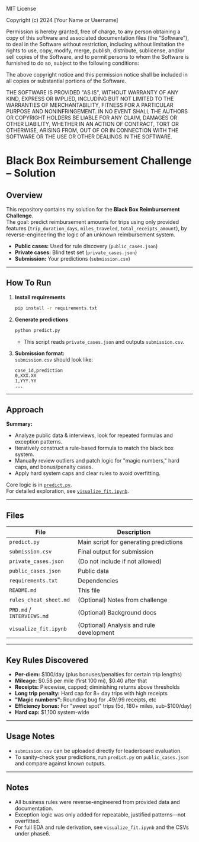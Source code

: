 MIT License

Copyright (c) 2024 [Your Name or Username]

Permission is hereby granted, free of charge, to any person obtaining a copy
of this software and associated documentation files (the "Software"), to deal
in the Software without restriction, including without limitation the rights
to use, copy, modify, merge, publish, distribute, sublicense, and/or sell
copies of the Software, and to permit persons to whom the Software is
furnished to do so, subject to the following conditions:

The above copyright notice and this permission notice shall be included in all
copies or substantial portions of the Software.

THE SOFTWARE IS PROVIDED "AS IS", WITHOUT WARRANTY OF ANY KIND, EXPRESS OR
IMPLIED, INCLUDING BUT NOT LIMITED TO THE WARRANTIES OF MERCHANTABILITY,
FITNESS FOR A PARTICULAR PURPOSE AND NONINFRINGEMENT. IN NO EVENT SHALL THE
AUTHORS OR COPYRIGHT HOLDERS BE LIABLE FOR ANY CLAIM, DAMAGES OR OTHER
LIABILITY, WHETHER IN AN ACTION OF CONTRACT, TORT OR OTHERWISE, ARISING FROM,
OUT OF OR IN CONNECTION WITH THE SOFTWARE OR THE USE OR OTHER DEALINGS IN THE
SOFTWARE.


# Black Box Reimbursement Challenge – Solution

## Overview

This repository contains my solution for the **Black Box Reimbursement Challenge**.  
The goal: predict reimbursement amounts for trips using only provided features (`trip_duration_days`, `miles_traveled`, `total_receipts_amount`), by reverse-engineering the logic of an unknown reimbursement system.

- **Public cases:** Used for rule discovery (`public_cases.json`)
- **Private cases:** Blind test set (`private_cases.json`)
- **Submission:** Your predictions (`submission.csv`)

---

## How To Run

1. **Install requirements**
    ```sh
    pip install -r requirements.txt
    ```

2. **Generate predictions**
    ```sh
    python predict.py
    ```
    - This script reads `private_cases.json` and outputs `submission.csv`.

3. **Submission format:**  
   `submission.csv` should look like:
    ```
    case_id,prediction
    0,XXX.XX
    1,YYY.YY
    ...
    ```

---

## Approach

**Summary:**  
- Analyze public data & interviews, look for repeated formulas and exception patterns.
- Iteratively construct a rule-based formula to match the black box system.
- Manually review outliers and patch logic for "magic numbers," hard caps, and bonus/penalty cases.
- Apply hard system caps and clear rules to avoid overfitting.

Core logic is in [`predict.py`](predict.py).  
For detailed exploration, see [`visualize_fit.ipynb`](visualize_fit.ipynb).

---

## Files

| File                          | Description                                 |
|-------------------------------|---------------------------------------------|
| `predict.py`                  | Main script for generating predictions      |
| `submission.csv`              | Final output for submission                 |
| `private_cases.json`          | (Do not include if not allowed)             |
| `public_cases.json`           | Public data                                 |
| `requirements.txt`            | Dependencies                                |
| `README.md`                   | This file                                   |
| `rules_cheat_sheet.md`        | (Optional) Notes from challenge             |
| `PRD.md` / `INTERVIEWS.md`    | (Optional) Background docs                  |
| `visualize_fit.ipynb`         | (Optional) Analysis and rule development    |

---

## Key Rules Discovered

- **Per-diem:** $100/day (plus bonuses/penalties for certain trip lengths)
- **Mileage:** $0.58 per mile (first 100 mi), $0.40 after that
- **Receipts:** Piecewise, capped; diminishing returns above thresholds
- **Long trip penalty:** Hard cap for 8+ day trips with high receipts
- **"Magic numbers":** Rounding bug for .49/.99 receipts, etc
- **Efficiency bonus:** For "sweet spot" trips (5d, 180+ miles, sub-$100/day)
- **Hard cap:** $1,100 system-wide

---

## Usage Notes

- `submission.csv` can be uploaded directly for leaderboard evaluation.
- To sanity-check your predictions, run `predict.py` on `public_cases.json` and compare against known outputs.

---

## Notes

- All business rules were reverse-engineered from provided data and documentation.
- Exception logic was only added for repeatable, justified patterns—not overfitted.
- For full EDA and rule derivation, see `visualize_fit.ipynb` and the CSVs under phase6.

